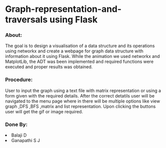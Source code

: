 # Graph-representation-and-traversals using Flask
<h3>About:</h3>
        The goal is to design a visualisation of a data structure and its operations using networkx and create a webpage for graph data structure with information about it using Flask. While the animation we used networkx and MatplotLib, the ADT was been implemented and required functions were executed and proper results was obtained.
<h3>Procedure:</h3>
        User to input the graph using a text file with matrix representation or using a form given with the required details. After the correct detatils user will be navigated to the menu page where in there will be multiple options like view graph ,DFS ,BFS ,matrix and list representation. Upon clicking the buttons user will get the gif or image required.
<h3>Done By:</h3>
<li>Balaji D
<li>Ganapathi S J
